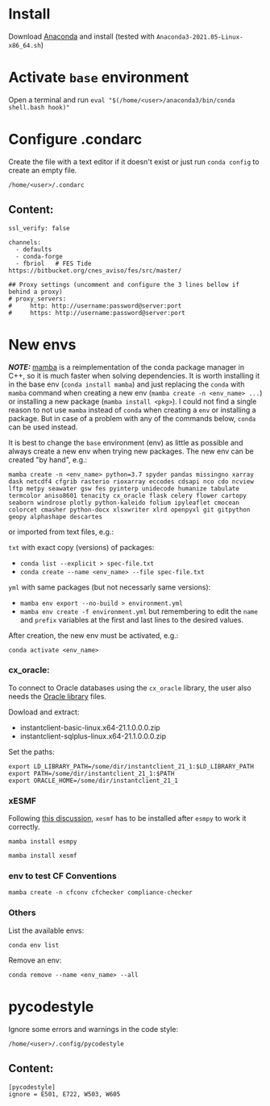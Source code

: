 # Install
Download [Anaconda](https://www.anaconda.com/products/individual#Downloads) and install (tested with `Anaconda3-2021.05-Linux-x86_64.sh`)

# Activate `base` environment

Open a terminal and run `eval "$(/home/<user>/anaconda3/bin/conda shell.bash hook)"`

# Configure .condarc
Create the file with a text editor if it doesn't exist or just run `conda config` to create an empty file.

`/home/<user>/.condarc`

## Content:
```
ssl_verify: false

channels:
  - defaults
  - conda-forge
  - fbriol   # FES Tide https://bitbucket.org/cnes_aviso/fes/src/master/

## Proxy settings (uncomment and configure the 3 lines bellow if behind a proxy)
# proxy_servers:
#     http: http://username:password@server:port
#     https: http://username:password@server:port
```

# New envs

**_NOTE:_** [mamba](https://github.com/mamba-org/mamba) is a reimplementation of the conda package manager in C++, so it is much faster when solving dependencies. It is worth installing it in the base env (`conda install mamba`) and just replacing the `conda` with `mamba` command when creating a new env (`mamba create -n <env_name> ...`) or installing a new package (`mamba install <pkg>`). I could not find a single reason to not use `mamba` instead of `conda` when creating a `env` or installing a package. But in case of a problem with any of the commands below, `conda` can be used instead.

It is best to change the `base` environment (env) as little as possible and always create a new env when trying new packages. The new env can be created "by hand", e.g.:

`mamba create -n <env_name> python=3.7
spyder
pandas missingno
xarray dask netcdf4 cfgrib rasterio rioxarray eccodes cdsapi
nco cdo ncview lftp
metpy seawater gsw fes pyinterp
unidecode humanize tabulate termcolor aniso8601 tenacity
cx_oracle flask celery flower
cartopy seaborn windrose plotly python-kaleido folium ipyleaflet cmocean colorcet cmasher
python-docx xlsxwriter xlrd openpyxl
git gitpython
geopy alphashape descartes`

or imported from text files, e.g.:

`txt` with exact copy (versions) of packages:
* `conda list --explicit > spec-file.txt`
* `conda create --name <env_name> --file spec-file.txt`

`yml` with same packages (but not necessarly same versions):
* `mamba env export --no-build > environment.yml`
* `mamba env create -f environment.yml`
but remembering to edit the `name` and `prefix` variables at the first and last lines to the desired values.

After creation, the new env must be activated, e.g.:

`conda activate <env_name>`

### cx_oracle:
To connect to Oracle databases using the `cx_oracle` library, the user also needs the [Oracle library](http://www.oracle.com/technetwork/topics/linuxx86-64soft-092277.html) files.

Dowload and extract:
- instantclient-basic-linux.x64-21.1.0.0.0.zip
- instantclient-sqlplus-linux.x64-21.1.0.0.0.zip

Set the paths:
```
export LD_LIBRARY_PATH=/some/dir/instantclient_21_1:$LD_LIBRARY_PATH
export PATH=/some/dir/instantclient_21_1:$PATH
export ORACLE_HOME=/some/dir/instantclient_21_1
```

### xESMF

Following [this discussion](https://github.com/JiaweiZhuang/xESMF/issues/47), `xesmf` has to be installed after `esmpy` to work it correctly.

`mamba install esmpy`

`mamba install xesmf`

### env to test CF Conventions
`mamba create -n cfconv cfchecker compliance-checker`

### Others
List the available envs:

`conda env list`

Remove an env:

`conda remove --name <env_name> --all`

# pycodestyle
Ignore some errors and warnings in the code style:

`/home/<user>/.config/pycodestyle`

## Content:
```
[pycodestyle]
ignore = E501, E722, W503, W605
```
